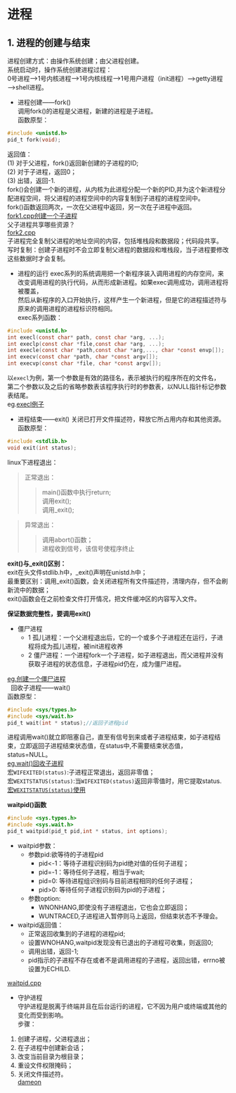 # 进程<br>

## 1. 进程的创建与结束<br>
进程创建方式：由操作系统创建；由父进程创建。<br>
系统启动时，操作系统创建进程过程：<br>
0号进程——>1号内核进程——>1号内核线程——>1号用户进程（init进程）——>getty进程——>shell进程。<br>
- 进程创建——fork()<br>
调用fork()的进程是父进程，新建的进程是子进程。<br>
函数原型：<br>
```c
#include <unistd.h>
pid_t fork(void);
```
返回值：<br>
(1) 对于父进程，fork()返回新创建的子进程的ID;<br>
(2) 对于子进程，返回0；<br>
(3) 出错，返回-1.<br>
fork()会创建一个新的进程，从内核为此进程分配一个新的PID,并为这个新进程分配进程空间，将父进程的进程空间中的内容复制到子进程的进程空间中。<br>
fork()函数返回两次，一次在父进程中返回，另一次在子进程中返回。<br>
[fork1.cpp创建一个子进程](https://github.com/liuchenjane/Advanced-Programming-in-the-UNIX-Environment/blob/master/fork1.cpp)<br>
父子进程共享哪些资源？<br>
[fork2.cpp](https://github.com/liuchenjane/Advanced-Programming-in-the-UNIX-Environment/blob/master/fork2.cpp)<br>
子进程完全复制父进程的地址空间的内容，包括堆栈段和数据段；代码段共享。<br>
写时复制：创建子进程时不会立即复制父进程的数据段和堆栈段，当子进程要修改这些数据时才会复制。<br>

- 进程的运行
exec系列的系统调用把一个新程序装入调用进程的内存空间，来改变调用进程的执行代码，从而形成新进程。如果exec调用成功，调用进程将被覆盖，<br>
然后从新程序的入口开始执行，这样产生一个新进程，但是它的进程描述符与原来的调用进程的进程标识符相同。<br>
exec系列函数：<br>
```c
#include <unistd.h>
int execl(const char* path, const char *arg, ...);
int execlp(const char *file,const char *arg, ...);
int execle(const char *path,const char *arg,..., char *const envp[]);
int execv(const char *path, char *const argv[]);
int execvp(const char *file, char *const argv[]);
```
以`execl`为例，第一个参数是有效的路径名，表示被执行的程序所在的文件名，<br>
第二个参数以及之后的省略参数表该程序执行时的参数表，以NULL指针标记参数表结尾。<br>
eg.[execl例子](https://github.com/liuchenjane/Programming-in-the-UNIX-Environment/blob/master/execl.cpp)
- 进程结束——exit()
关闭已打开文件描述符，释放它所占用内存和其他资源。<br>
函数原型：<br>
```c
#include <stdlib.h>
void exit(int status);
```
linux下进程退出：<br>
> 正常退出：<br>
>>main()函数中执行return;<br>
>>调用exit();<br>
>>调用\_exit();<br>

> 异常退出：<br>
>>调用abort()函数；<br>
>>进程收到信号，该信号使程序终止<br>

**exit()与\_exit()区别：**<br>
exit在头文件stdlib.h中，\_exit()声明在unistd.h中；<br>
最重要区别：调用\_exit()函数，会关闭进程所有文件描述符，清理内存，但不会刷新流中的数据；<br>
exit()函数会在之前检查文件打开情况，把文件缓冲区的内容写入文件。<br>

  **保证数据完整性，要调用exit()**

- 僵尸进程<br>
  - 1 孤儿进程：一个父进程退出后，它的一个或多个子进程还在运行，子进程将成为孤儿进程，被init进程收养<br>
  - 2 僵尸进程：一个进程fork一个子进程，如子进程退出，而父进程并没有获取子进程的状态信息，子进程pid仍在，成为僵尸进程。<br>
  
[eg.创建一个僵尸进程](https://github.com/liuchenjane/Advanced-Programming-in-the-UNIX-Environment/blob/master/f10.5.cpp)<br> 
回收子进程——wait()<br>
函数原型：<br>
```c
#include <sys/types.h>
#include <sys/wait.h>
pid_t wait(int * status);//返回子进程pid
```
进程调用wait()就立即阻塞自己，直至有信号到来或者子进程结束，如子进程结束，立即返回子进程结束状态值，在status中,不需要结束状态值，status=NULL。<br>
[eg.wait()回收子进程](https://github.com/liuchenjane/Advanced-Programming-in-the-UNIX-Environment/blob/master/wait1.cpp)<br>
宏`WIFEXITED(status)`:子进程正常退出，返回非零值；<br>
宏`WEXITSTATUS(status)`:当`WIFEXITED(status)`返回非零值时，用它提取status.<br>
[宏`WEXITSTATUS(status)`使用](https://github.com/liuchenjane/Advanced-Programming-in-the-UNIX-Environment/blob/master/wait2.cpp)<br>

**waitpid()函数**<br>
```c
#include <sys.types.h>
#include <sys.wait.h>
pid_t waitpid(pid_t pid,int * status, int options);
```
- waitpid参数：<br>
	- 参数pid:欲等待的子进程pid
		- pid<-1：等待子进程识别码为pid绝对值的任何子进程；
		- pid=-1：等待任何子进程，相当于wait;
		- pid=0: 等待进程组识别码与目前进程相同的任何子进程；
		- pid>0: 等待任何子进程识别码为pid的子进程；
	- 参数option:
		- WNONHANG,即使没有子进程退出，它也会立即返回；
		- WUNTRACED,子进程进入暂停则马上返回，但结束状态不予理会。
 - waitpid返回值：<br>
 	- 正常返回收集到的子进程的进程pid;
	- 设置WNOHANG,waitpid发现没有已退出的子进程可收集，则返回0;
	- 调用出错，返回-1;
	- pid指示的子进程不存在或者不是调用进程的子进程，返回出错，errno被设置为ECHILD.

[waitpid.cpp](https://github.com/liuchenjane/Advanced-Programming-in-the-UNIX-Environment/blob/master/waitpid.cpp)<br>

- 守护进程<br>
守护进程是脱离于终端并且在后台运行的进程，它不因为用户或终端或其他的变化而受到影响。<br>
步骤：<br>
1. 创建子进程，父进程退出；<br>
2. 在子进程中创建新会话；<br>
3. 改变当前目录为根目录；<br>
4. 重设文件权限掩码；<br>
5. 关闭文件描述符。<br>
[dameon](https://github.com/liuchenjane/Advanced-Programming-in-the-UNIX-Environment/blob/master/dameon.cpp)
